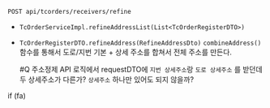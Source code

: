 `POST api/tcorders/receivers/refine`

- `TcOrderServiceImpl.refineAddressList(List<TcOrderRegisterDTO>)`

- `TcOrderRegisterDTO.refineAddress(RefineAddressDto)`
	`combineAddress()` 함수를 통해서 도로/지번 기본 + 상세 주소를 합쳐서 전체 주소를 만든다.

	#Q 주소정제 API 로직에서 requestDTO에 `지번 상세주소`랑 `도로 상세주소` 를 받던데 두 상세주소가 다른가? `상세주소` 하나만 있어도 되지 않을까?


if (fa)
